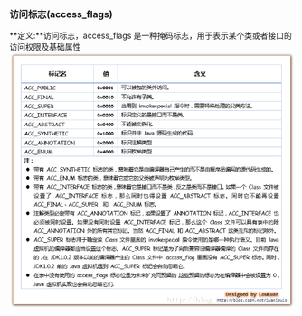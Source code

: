### 访问标志\(access\_flags\)

**定义:**访问标志，access\_flags 是一种掩码标志，用于表示某个类或者接口的访问权限及基础属性
![](/assets/201708092336.png)


